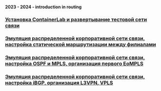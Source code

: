 #### 2023 - 2024 - introduction in routing

### [Установка ContainerLab и развертывание тестовой сети связи](https://github.com/itmo-ict-faculty/introduction-in-routing/blob/main/docs/education/labs2023_2024/lab1/lab1.md)

### [Эмуляция распределенной корпоративной сети связи, настройка статической маршрутизации между филиалами](https://github.com/itmo-ict-faculty/introduction-in-routing/blob/main/docs/education/labs2023_2024/lab2/lab2.md)

### [Эмуляция распределенной корпоративной сети связи, настройка OSPF и MPLS, организация первого EoMPLS](https://github.com/itmo-ict-faculty/introduction-in-routing/blob/main/docs/education/labs2023_2024/lab3/lab3.md)

### [Эмуляция распределенной корпоративной сети связи, настройка iBGP, организация L3VPN, VPLS](https://github.com/itmo-ict-faculty/introduction-in-routing/blob/main/docs/education/labs2023_2024/lab4/lab4.md)
